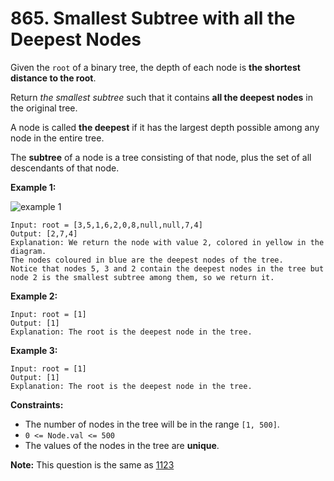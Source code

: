 # 865. Smallest Subtree with all the Deepest Nodes

Given the `root` of a binary tree, the depth of each node is **the shortest distance to the root**.

Return *the smallest subtree* such that it contains **all the deepest nodes** in the original tree.

A node is called **the deepest** if it has the largest depth possible among any node in the entire tree.

The **subtree** of a node is a tree consisting of that node, plus the set of all descendants of that node.

**Example 1:**

![example 1](https://s3-lc-upload.s3.amazonaws.com/uploads/2018/07/01/sketch1.png)

```()
Input: root = [3,5,1,6,2,0,8,null,null,7,4]
Output: [2,7,4]
Explanation: We return the node with value 2, colored in yellow in the diagram.
The nodes coloured in blue are the deepest nodes of the tree.
Notice that nodes 5, 3 and 2 contain the deepest nodes in the tree but node 2 is the smallest subtree among them, so we return it.
```

**Example 2:**

```()
Input: root = [1]
Output: [1]
Explanation: The root is the deepest node in the tree.
```

**Example 3:**

```()
Input: root = [1]
Output: [1]
Explanation: The root is the deepest node in the tree.
```

**Constraints:**

- The number of nodes in the tree will be in the range `[1, 500]`.
- `0 <= Node.val <= 500`
- The values of the nodes in the tree are **unique**.

**Note:** This question is the same as [1123](https://leetcode.com/problems/lowest-common-ancestor-of-deepest-leaves/)
